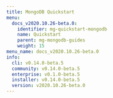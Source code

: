 ```yaml
---
title: MongoDB Quickstart
menu:
  docs_v2020.10.26-beta.0:
    identifier: mg-quickstart-mongodb
    name: Quickstart
    parent: mg-mongodb-guides
    weight: 15
menu_name: docs_v2020.10.26-beta.0
info:
  cli: v0.14.0-beta.5
  community: v0.14.0-beta.5
  enterprise: v0.1.0-beta.5
  installer: v0.14.0-beta.5
  version: v2020.10.26-beta.0
---
```



